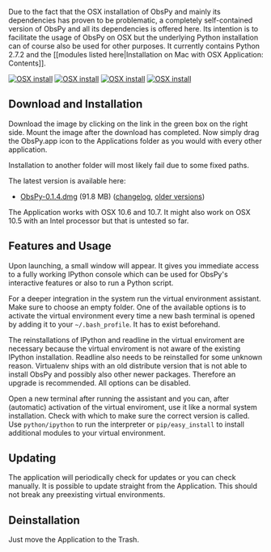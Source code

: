 Due to the fact that the OSX installation of ObsPy and mainly its dependencies has proven to be problematic, a completely self-contained version of ObsPy and all its dependencies is offered here. Its intention is to facilitate the usage of ObsPy on OSX but the underlying Python installation can of course also be used for other purposes. It currently contains Python 2.7.2 and the [[modules listed here|Installation on Mac with OSX Application: Contents]].

[![OSX install](http://www.obspy.org/osx/thumb_image.png)](http://www.obspy.org/osx/image.png)
[![OSX install](http://www.obspy.org/osx/thumb_app.png)](http://www.obspy.org/osx/app.png)
[![OSX install](http://www.obspy.org/osx/thumb_virtualenv.png)](http://www.obspy.org/osx/virtualenv.png)
[![OSX install](http://www.obspy.org/osx/thumb_update.png)](http://www.obspy.org/osx/update.png)

## Download and Installation

Download the image by clicking on the link in the green box on the right side. Mount the image after the download has completed. Now simply drag the ObsPy.app icon to the Applications folder as you would with every other application.

Installation to another folder will most likely fail due to some fixed paths.

The latest version is available here:
  * [ObsPy-0.1.4.dmg](http://www.obspy.org/osx/ObsPy-0.1.4.dmg) (91.8 MB) ([changelog](http://www.obspy.org/osx/changelog.html), [older versions](http://www.obspy.org/osx))

The Application works with OSX 10.6 and 10.7. It might also work on OSX 10.5 with an Intel processor but that is untested so far.

## Features and Usage

Upon launching, a small window will appear. It gives you immediate access to a fully working IPython console which can be used for ObsPy's interactive features or also to run a Python script.

For a deeper integration in the system run the virtual environment assistant. Make sure to choose an empty folder. One of the available options is to activate the virtual environment every time a new bash terminal is opened by adding it to your `~/.bash_profile`. It has to exist beforehand.

The reinstallations of IPython and readline in the virtual enviroment are necessary because the virtual enviroment is not aware of the existing IPython installation. Readline also needs to be reinstalled for some unknown reason. Virtualenv ships with an old distribute version that is not able to install ObsPy and possibly also other newer packages. Therefore an upgrade is recommended. All options can be disabled.

Open a new terminal after running the assistant and you can, after (automatic) activation of the virtual enviroment, use it like a normal system installation. Check with which to make sure the correct version is called. Use `python/ipython` to run the interpreter or `pip/easy_install` to install additional modules to your virtual environment.

## Updating

The application will periodically check for updates or you can check manually. It is possible to update straight from the Application. This should not break any preexisting virtual environments.

## Deinstallation

Just move the Application to the Trash.